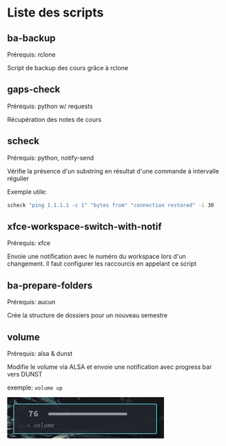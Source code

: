 # Liste des scripts

## ba-backup 
Prérequis: rclone

Script de backup des cours grâce à rclone

## gaps-check
Prérequis: python w/ requests

Récupération des notes de cours 

## scheck

Prérequis: python, notify-send

Vérifie la présence d'un substring en résultat d'une commande à intervalle régulier

Exemple utile: 

```bash
scheck "ping 1.1.1.1 -c 1" "bytes from" "connection restored" -i 30
```



## xfce-workspace-switch-with-notif

Prérequis: xfce

Envoie une notification avec le numéro du workspace lors d'un changement. Il faut configurer les raccourcis en appelant ce script

## ba-prepare-folders
Prérequis: aucun

Crée la structure de dossiers pour un nouveau semestre

## volume

Prérequis: alsa & dunst

Modifie le volume via ALSA et envoie une notification avec progress bar vers DUNST

exemple: `volume up`

![image-20210913191828231](./README.assets/image-20210913191828231.png)

